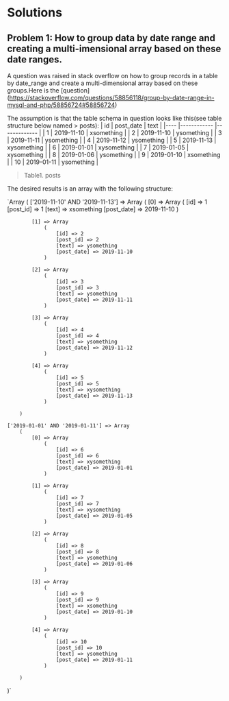 # Solutions
## Problem 1: How to group data by date range and creating a multi-imensional array based on these date ranges.

A question was raised in stack overflow on how to group records in a table by date_range and create a multi-dimensional array based on these groups.Here is the [question] (https://stackoverflow.com/questions/58856118/group-by-date-range-in-mysql-and-php/58856724#58856724)

The assumption is that the table schema in question looks like this(see table structure below named > posts):
| id 	| post_date  	| text        	|
|----	|------------	|-------------	|
| 1  	| 2019-11-10 	| xsomething  	|
| 2  	| 2019-11-10 	| ysomething  	|
| 3  	| 2019-11-11 	| ysomething  	|
| 4  	| 2019-11-12 	| ysomething  	|
| 5  	| 2019-11-13 	| xysomething 	|
| 6  	| 2019-01-01 	| xysomething 	|
| 7  	| 2019-01-05 	| xysomething 	|
| 8  	| 2019-01-06 	| ysomething  	|
| 9  	| 2019-01-10 	| xsomething  	|
| 10 	| 2019-01-11 	| ysomething  	|

> Table1. posts

The desired results is an array with the following structure:

`Array
(
    ['2019-11-10' AND '2019-11-13'] => Array
        (
            [0] => Array
                (
                    [id] => 1
                    [post_id] => 1
                    [text] => xsomething
                    [post_date] => 2019-11-10
                )

            [1] => Array
                (
                    [id] => 2
                    [post_id] => 2
                    [text] => ysomething
                    [post_date] => 2019-11-10
                )

            [2] => Array
                (
                    [id] => 3
                    [post_id] => 3
                    [text] => ysomething
                    [post_date] => 2019-11-11
                )

            [3] => Array
                (
                    [id] => 4
                    [post_id] => 4
                    [text] => ysomething
                    [post_date] => 2019-11-12
                )

            [4] => Array
                (
                    [id] => 5
                    [post_id] => 5
                    [text] => xysomething
                    [post_date] => 2019-11-13
                )

        )

    ['2019-01-01' AND '2019-01-11'] => Array
        (
            [0] => Array
                (
                    [id] => 6
                    [post_id] => 6
                    [text] => xysomething
                    [post_date] => 2019-01-01
                )

            [1] => Array
                (
                    [id] => 7
                    [post_id] => 7
                    [text] => xysomething
                    [post_date] => 2019-01-05
                )

            [2] => Array
                (
                    [id] => 8
                    [post_id] => 8
                    [text] => ysomething
                    [post_date] => 2019-01-06
                )

            [3] => Array
                (
                    [id] => 9
                    [post_id] => 9
                    [text] => xsomething
                    [post_date] => 2019-01-10
                )

            [4] => Array
                (
                    [id] => 10
                    [post_id] => 10
                    [text] => ysomething
                    [post_date] => 2019-01-11
                )

        )

)`
